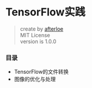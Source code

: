 TensorFlow实践
===
> create by [afterloe](605728727@qq.com)  
> MIT License  
> version is 1.0.0  

### 目录
* TensorFlow的文件转换
* 图像的优化与处理

